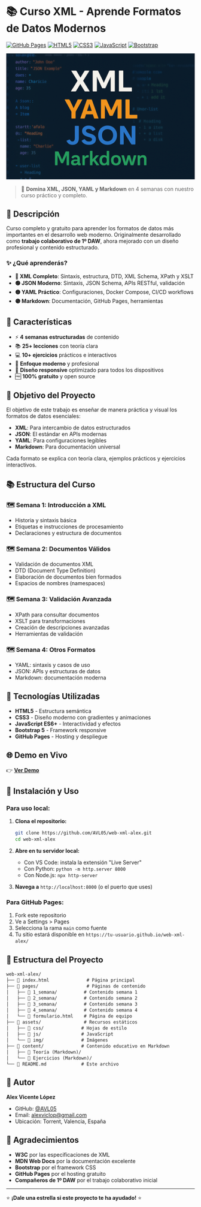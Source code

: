 # 📚 Curso XML - Aprende Formatos de Datos Modernos

[![GitHub Pages](https://img.shields.io/badge/GitHub%20Pages-Deployed-success)](https://avl05.github.io/web-xml-alex/)
[![HTML5](https://img.shields.io/badge/HTML5-E34F26?logo=html5&logoColor=white)](https://developer.mozilla.org/en-US/docs/Web/HTML)
[![CSS3](https://img.shields.io/badge/CSS3-1572B6?logo=css3&logoColor=white)](https://developer.mozilla.org/en-US/docs/Web/CSS)
[![JavaScript](https://img.shields.io/badge/JavaScript-F7DF1E?logo=javascript&logoColor=black)](https://developer.mozilla.org/en-US/docs/Web/JavaScript)
[![Bootstrap](https://img.shields.io/badge/Bootstrap-7952B3?logo=bootstrap&logoColor=white)](https://getbootstrap.com/)

![Imagen](assets/img/index.png)

> 🌟 **Domina XML, JSON, YAML y Markdown** en 4 semanas con nuestro curso práctico y completo.

## 📖 Descripción

Curso completo y gratuito para aprender los formatos de datos más importantes en el desarrollo web moderno. Originalmente desarrollado como **trabajo colaborativo de 1º DAW**, ahora mejorado con un diseño profesional y contenido estructurado.

### ✨ ¿Qué aprenderás?

- **🔵 XML Completo**: Sintaxis, estructura, DTD, XML Schema, XPath y XSLT
- **🟢 JSON Moderno**: Sintaxis, JSON Schema, APIs RESTful, validación
- **🟡 YAML Práctico**: Configuraciones, Docker Compose, CI/CD workflows  
- **🟣 Markdown**: Documentación, GitHub Pages, herramientas

## 🚀 Características

- ⚡ **4 semanas estructuradas** de contenido
- 📚 **25+ lecciones** con teoría clara
- 💻 **10+ ejercicios** prácticos e interactivos
- 🎯 **Enfoque moderno** y profesional
- 📱 **Diseño responsive** optimizado para todos los dispositivos
- 🆓 **100% gratuito** y open source

## 🎯 Objetivo del Proyecto

El objetivo de este trabajo es enseñar de manera práctica y visual los formatos de datos esenciales:

- **XML**: Para intercambio de datos estructurados
- **JSON**: El estándar en APIs modernas
- **YAML**: Para configuraciones legibles
- **Markdown**: Para documentación universal

Cada formato se explica con teoría clara, ejemplos prácticos y ejercicios interactivos.

## 📚 Estructura del Curso

### 🗺️ Semana 1: Introducción a XML
- Historia y sintaxis básica
- Etiquetas e instrucciones de procesamiento  
- Declaraciones y estructura de documentos

### 🗺️ Semana 2: Documentos Válidos
- Validación de documentos XML
- DTD (Document Type Definition)
- Elaboración de documentos bien formados
- Espacios de nombres (namespaces)

### 🗺️ Semana 3: Validación Avanzada
- XPath para consultar documentos
- XSLT para transformaciones
- Creación de descripciones avanzadas
- Herramientas de validación

### 🗺️ Semana 4: Otros Formatos
- YAML: sintaxis y casos de uso
- JSON: APIs y estructuras de datos
- Markdown: documentación moderna

## 🔧 Tecnologías Utilizadas

- **HTML5** - Estructura semántica
- **CSS3** - Diseño moderno con gradientes y animaciones
- **JavaScript ES6+** - Interactividad y efectos
- **Bootstrap 5** - Framework responsive
- **GitHub Pages** - Hosting y despliegue

## 🌐 Demo en Vivo

👉 **[Ver Demo](https://avl05.github.io/web-xml-alex/)**

## 🚀 Instalación y Uso

### Para uso local:

1. **Clona el repositorio:**
   ```bash
   git clone https://github.com/AVL05/web-xml-alex.git
   cd web-xml-alex
   ```

2. **Abre en tu servidor local:**
   - Con VS Code: instala la extensión "Live Server"
   - Con Python: `python -m http.server 8000`
   - Con Node.js: `npx http-server`

3. **Navega a** `http://localhost:8000` (o el puerto que uses)

### Para GitHub Pages:

1. Fork este repositorio
2. Ve a Settings > Pages
3. Selecciona la rama `main` como fuente
4. Tu sitio estará disponible en `https://tu-usuario.github.io/web-xml-alex/`

## 📁 Estructura del Proyecto

```
web-xml-alex/
├── 📄 index.html              # Página principal
├── 📁 pages/                  # Páginas de contenido
│   ├── 📁 1_semana/          # Contenido semana 1
│   ├── 📁 2_semana/          # Contenido semana 2  
│   ├── 📁 3_semana/          # Contenido semana 3
│   ├── 📁 4_semana/          # Contenido semana 4
│   └── 📄 formulario.html    # Página de equipo
├── 📁 assets/                # Recursos estáticos
│   ├── 📁 css/              # Hojas de estilo
│   ├── 📁 js/               # JavaScript
│   └── 📁 img/              # Imágenes
├── 📁 content/              # Contenido educativo en Markdown
│   ├── 📁 Teoría (Markdown)/
│   └── 📁 Ejercicios (Markdown)/
└── 📄 README.md             # Este archivo
```

## 👥 Autor

**Alex Vicente López**
- GitHub: [@AVL05](https://github.com/AVL05)
- Email: alexviclop@gmail.com
- Ubicación: Torrent, Valencia, España

## 🙏 Agradecimientos

- **W3C** por las especificaciones de XML
- **MDN Web Docs** por la documentación excelente
- **Bootstrap** por el framework CSS
- **GitHub Pages** por el hosting gratuito
- **Compañeros de 1º DAW** por el trabajo colaborativo inicial

---

⭐ **¡Dale una estrella si este proyecto te ha ayudado!** ⭐
